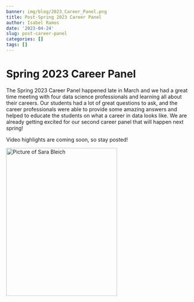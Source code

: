 ```yaml
---
banner: img/blog/2023_Career_Panel.png
title: Post-Spring 2023 Career Panel
author: Isabel Ramos
date: '2023-04-24'
slug: post-career-panel
categories: []
tags: []
---
```

# Spring 2023 Career Panel

The Spring 2023 Career Panel happened late in March and we had a great time meeting with four data science professionals and learning all about their careers. Our students had a lot of great questions to ask, and the career professionals were able to provide some amazing answers and helped to educate the students on what a career in data looks like. We are already getting excited for our second career panel that will happen next spring!

Video highlights are coming soon, so stay posted!

<img src="/img/blog/Career_Panel.png" alt="Picture of Sara Bleich" width="300" height="400" />





